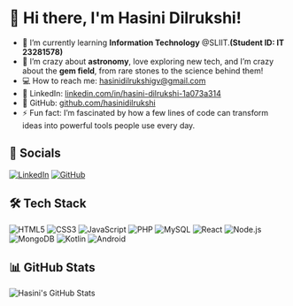 # 👋 Hi there, I'm Hasini Dilrukshi!

- 📖 I’m currently learning **Information Technology** @SLIIT.**(Student ID: IT 23281578)**
- 🌌  I’m crazy about **astronomy**, love exploring new tech, and I’m crazy about the **gem field**, from rare stones to the science behind them!
- 💻 How to reach me: hasinidilrukshigv@gmail.com
- 🔗 LinkedIn: [linkedin.com/in/hasini-dilrukshi-1a073a314](https://linkedin.com/in/hasini-dilrukshi-1a073a314)
- 🐙 GitHub: [github.com/hasinidilrukshi](https://github.com/hasinidilrukshi)
- ⚡ Fun fact: I’m fascinated by how a few lines of code can transform ideas into powerful tools people use every day.

## 📱 Socials
[![LinkedIn](https://img.shields.io/badge/LinkedIn-0077B5?style=for-the-badge&logo=linkedin&logoColor=white)](https://linkedin.com/in/hasini-dilrukshi-1a073a314)
[![GitHub](https://img.shields.io/badge/GitHub-000?style=for-the-badge&logo=github&logoColor=white)](https://github.com/hasinidilrukshi)

## 🛠 Tech Stack
![HTML5](https://img.shields.io/badge/HTML5-E34F26?style=for-the-badge&logo=html5&logoColor=white)
![CSS3](https://img.shields.io/badge/CSS3-1572B6?style=for-the-badge&logo=css3&logoColor=white)
![JavaScript](https://img.shields.io/badge/JavaScript-F7DF1E?style=for-the-badge&logo=javascript&logoColor=black)
![PHP](https://img.shields.io/badge/PHP-777BB4?style=for-the-badge&logo=php&logoColor=white)
![MySQL](https://img.shields.io/badge/MySQL-4479A1?style=for-the-badge&logo=mysql&logoColor=white)
![React](https://img.shields.io/badge/React-20232A?style=for-the-badge&logo=react&logoColor=61DAFB)
![Node.js](https://img.shields.io/badge/Node.js-339933?style=for-the-badge&logo=nodedotjs&logoColor=white)
![MongoDB](https://img.shields.io/badge/MongoDB-4EA94B?style=for-the-badge&logo=mongodb&logoColor=white)
![Kotlin](https://img.shields.io/badge/Kotlin-0095D5?style=for-the-badge&logo=kotlin&logoColor=white)
![Android](https://img.shields.io/badge/Android-3DDC84?style=for-the-badge&logo=android&logoColor=white)

## 📊 GitHub Stats
![Hasini's GitHub Stats](https://github-readme-stats.vercel.app/api?username=hasinidilrukshi&show_icons=true&theme=radical)


<!--
**hasinidilrukshi/HasiniDilrukshi** is a ✨ _special_ ✨ repository because its `README.md` (this file) appears on your GitHub profile.

Here are some ideas to get you started:

- 🔭 I’m currently working on ...
- 🌱 I’m currently learning ...
- 👯 I’m looking to collaborate on ...
- 🤔 I’m looking for help with ...
- 💬 Ask me about ...
- 📫 How to reach me: ...
- 😄 Pronouns: ...
- ⚡ Fun fact: ...
-->
